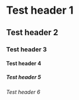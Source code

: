 # Test header 1
## Test header 2
### Test header 3
#### Test header 4
##### Test header 5
###### Test header 6
